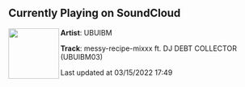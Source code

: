 ## Currently Playing on SoundCloud

[<img align="left" width="100" src="https://i1.sndcdn.com/artworks-000571551038-r1kdev-t500x500.jpg">](https://soundcloud.com/ubuibm/messy-recipe-mixxx)

**Artist**: UBUIBM 

**Track**: messy-recipe-mixxx ft. DJ DEBT COLLECTOR (UBUIBM03)

Last updated at 03/15/2022 17:49
